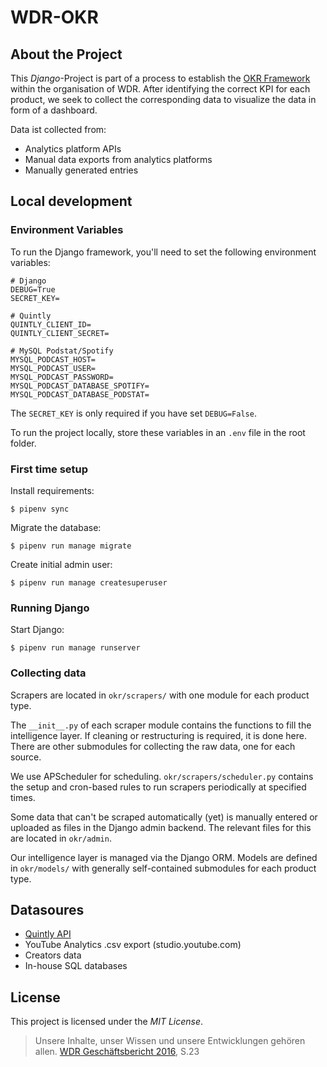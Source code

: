 # WDR-OKR

## About the Project

This _Django_-Project is part of a process to establish the [OKR Framework](https://de.wikipedia.org/wiki/Objectives_and_Key_Results) within the organisation of WDR.
After identifying the correct KPI for each product, we seek to collect the corresponding data to visualize the data in form of a dashboard.

Data ist collected from:

- Analytics platform APIs
- Manual data exports from analytics platforms
- Manually generated entries

## Local development

### Environment Variables

To run the Django framework, you'll need to set the following environment variables:

```env
# Django
DEBUG=True
SECRET_KEY=

# Quintly
QUINTLY_CLIENT_ID=
QUINTLY_CLIENT_SECRET=

# MySQL Podstat/Spotify
MYSQL_PODCAST_HOST=
MYSQL_PODCAST_USER=
MYSQL_PODCAST_PASSWORD=
MYSQL_PODCAST_DATABASE_SPOTIFY=
MYSQL_PODCAST_DATABASE_PODSTAT=
```

The `SECRET_KEY` is only required if you have set `DEBUG=False`.

To run the project locally, store these variables in an `.env` file in the root folder.

### First time setup

Install requirements:

```bash=bash
$ pipenv sync
```

Migrate the database:

```bash=bash
$ pipenv run manage migrate
```

Create initial admin user:

```bash=bash
$ pipenv run manage createsuperuser
```

### Running Django

Start Django:

```bash=bash
$ pipenv run manage runserver
```

### Collecting data

Scrapers are located in `okr/scrapers/` with one module for each product type.

The `__init__.py` of each scraper module contains the functions to fill the intelligence layer. If cleaning or restructuring is required, it is done here. There are other submodules for collecting the raw data, one for each source.

We use APScheduler for scheduling. `okr/scrapers/scheduler.py` contains the setup and cron-based rules to run scrapers periodically at specified times.

Some data that can't be scraped automatically (yet) is manually entered or uploaded as files in the Django admin backend. The relevant files for this are located in `okr/admin`.

Our intelligence layer is managed via the Django ORM. Models are defined in `okr/models/` with generally self-contained submodules for each product type.

## Datasoures

- [Quintly API](https://api.quintly.com/)
- YouTube Analytics .csv export (studio.youtube.com)
- Creators data
- In-house SQL databases

## License

This project is licensed under the _MIT License_.

> Unsere Inhalte, unser Wissen und unsere Entwicklungen gehören allen.
> [WDR Geschäftsbericht 2016](https://www1.wdr.de/unternehmen/der-wdr/serviceangebot/services/infomaterial/geschaeftsbericht-122.pdf), S.23
